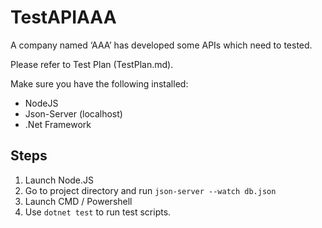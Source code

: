 # TestAPIAAA

A company named ‘AAA’ has developed some APIs which need to tested.

Please refer to Test Plan (TestPlan.md).

Make sure you have the following installed:
* NodeJS
* Json-Server (localhost)
* .Net Framework

## Steps
1. Launch Node.JS 
1. Go to project directory and run `json-server --watch db.json` 
1. Launch CMD / Powershell
1. Use `dotnet test` to run test scripts.